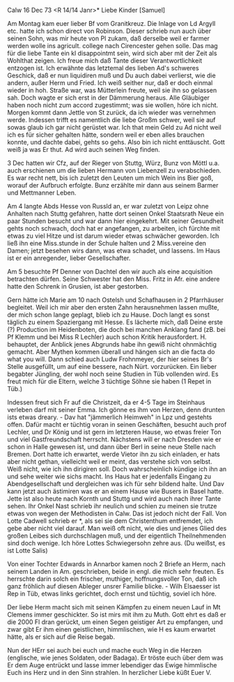  Calw 16 Dec 73
 <R 14/14 Janr>*
Liebe Kinder [Samuel]

Am Montag kam euer lieber Bf vom Granitkreuz. Die Inlage von Ld Argyll etc. hatte ich schon direct von Robinson. Dieser schrieb nun auch über seinen Sohn, was mir heute von Pl zukam, daß derselbe weil er farmer werden wolle ins agricult. college nach Cirencester gehen solle. Das mag für die liebe Tante ein kl disappointmt sein, wird sich aber mit der Zeit als Wohlthat zeigen. Ich freue mich daß Tante dieser Verantwortlichkeit entzogen ist. 
Ich erwähnte das letztemal des lieben Ad's schweres Geschick, daß er nun liquidiren muß und Du auch dabei verlierst, wie die andern, außer Herm und Fried. Ich weiß seither nur, daß er doch einmal wieder in hoh. Straße war, was Mütterlein freute, weil sie ihn so gelassen sah. Doch wagte er sich erst in der Dämmerung heraus. Alle Gläubiger haben noch nicht zum accord zugestimmt; was sie wollen, höre ich nicht. Morgen kommt dann Jettle von St zurück, da ich wieder was vernehmen werde. Indessen trifft es namentlich die liebe Großm schwer, weil sie auf sowas glaub ich gar nicht gerüstet war. Ich that mein Geld zu Ad nicht weil ich es für sicher gehalten hätte, sondern weil er eben alles brauchen konnte, und dachte dabei, gehts so gehs. Also bin ich nicht enttäuscht. Gott weiß ja was Er thut. Ad wird auch seinen Weg finden.

3 Dec hatten wir Cfz, auf der Rieger von Stuttg, Würz, Bunz von Möttl u.a. auch erschienen um die lieben Hermann von Liebenzell zu verabschieden. Es war recht nett, bis ich zuletzt den Leuten um mich Wein ins Bier goß, worauf der Aufbruch erfolgte. Bunz erzählte mir dann aus seinem Barmer und Mettmanner Leben.

Am 4 langte Abds Hesse von Russld an, er war zuletzt von Leipz ohne Anhalten nach Stuttg gefahren, hatte dort seinen Onkel Staatsrath Neue ein paar Stunden besucht und war dann hier eingekehrt. Mit seiner Gesundheit gehts noch schwach, doch hat er angefangen, zu arbeiten, ich fürchte mit etwas zu viel Hitze und ist darum wieder etwas schwächer geworden. Ich ließ ihn eine Miss.stunde in der Schule halten und 2 Miss.vereine den Damen; jetzt besehen wirs dann, was etwa schadet, und lassens. Im Haus ist er ein anregender, lieber Gesellschafter.

Am 5 besuchte Pf Denner von Dachtel den wir auch als eine acquisition betrachten dürfen. Seine Schwester hat den Miss. Fritz in Afr. eine andere hatte den Schrenk in Grusien, ist aber gestorben.

Gern hätte ich Marie am 10 nach Ostelsh und Schafhausen in 2 Pfarrhäuser begleitet. Weil ich mir aber den ersten Zahn herausnehmen lassen mußte, der mich schon lange geplagt, blieb ich zu Hause. Doch langt es sonst täglich zu einem Spaziergang mit Hesse. Es lächerte mich, daß Deine erste (?) Production im Heidenboten, die doch bei manchen Anklang fand (zB. bei Pf Klemm und bei Miss R Lechler) auch schon Kritik herausfordert. H. behauptet, der Anblick jenes Abgrunds habe ihn gewiß nicht ohnmächtig gemacht. Aber Mythen kommen überall und hängen sich an die facta do what you will. 
Dann schied auch Ludw Frohnmeyer, der hier seines Br's Stelle ausgefüllt, um auf eine bessere, nach Nürt. vorzurücken. Ein lieber begabter Jüngling, der wohl noch seine Studien in Tüb vollenden wird. Es freut mich für die Eltern, welche 3 tüchtige Söhne sie haben (1 Repet in Tüb.)

Indessen freut sich Fr auf die Christzeit, da er 4-5 Tage im Steinhaus verleben darf mit seiner Emma. Ich gönne es ihm von Herzen, denn drunten ists etwas dreary. - Dav hat "jämmerlich Heimweh" in Lpz und gestehts offen. Dafür macht er tüchtig voran in seinen Geschäften, besucht auch prof Lechler, und Dr König und ist gern im letzteren Hause, wo etwas freier Ton und viel Gastfreundschaft herrscht. Nächstens will er nach Dresden wie er schon in Halle gewesen ist, und dann über Berl in seine neue Stelle nach Bremen. 
Dort hatte ich erwartet, werde Vietor ihn zu sich einladen, er hats aber nicht gethan, vielleicht weil er meint, das verstehe sich von selbst. Weiß nicht, wie ich ihn dirigiren soll. Doch wahrscheinlich kündige ich ihn an und sehe weiter wie sichs macht. Ins Haus hat er jedenfalls Eingang zu Abendgesellschaft und dergleichen was ich für sehr bildend halte. Und Dav kann jetzt auch ästimiren was er an einem Hause wie Busers in Basel hatte. 
Jette ist also heute nach Kornth und Stuttg und wird auch nach ihrer Tante sehen. Ihr Onkel Nast schrieb ihr neulich und schien zu meinen sie trutze etwas von wegen der Methodisten in Calw. Das ist jedoch nicht der Fall. 
Von Lotte Cadwell schrieb er <Nast>*, als sei sie dem Christenthum entfremdet, ich gebe aber nicht viel darauf. Man weiß oft nicht, wie dies und jenes Glied des großen Leibes sich durchschlagen muß, und der eigentlich Theilnehmenden sind doch wenige. Ich höre Lottes Schwiegersohn zehre aus. (Du weißst, es ist Lotte Salis)

Von einer Tochter Edwards in Annarbor kamen noch 2 Briefe an Herm, nach seinem Landen in Am. geschrieben, beide in engl. die mich sehr freuten. Es herrschte darin solch ein frischer, muthiger, hoffnungsvoller Ton, daß ich ganz fröhlich auf diesen Ableger unsrer Familie blicke. - Wilh Elsaesser ist Rep in Tüb, etwas links gerichtet, doch ernst und tüchtig, soviel ich höre.

Der liebe Herm macht sich mit seinen Kämpfen zu einem neuen Lauf in Mt Clemens immer geschickter. So ist mirs mit ihm zu Muth. Gott ehrt es daß er die 2000 Fl dran gerückt, um einen Segen geistiger Art zu empfangen, und zwar gibt Er ihm einen geistlichen, himmlischen, wie H es kaum erwartet hätte, als er sich auf die Reise begab.

Nun der HErr sei auch bei euch und mache euch Weg in die Herzen (englische, wie jenes Soldaten, oder Badaga). Er tröste euch über dem was Er dem Auge entrückt und lasse immer lebendiger das Ewige himmlische Euch ins Herz und in den Sinn strahlen. In herzlicher Liebe
 küßt Euer V.
